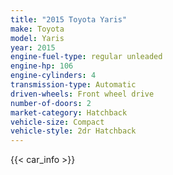 ```yaml
---
title: "2015 Toyota Yaris"
make: Toyota
model: Yaris
year: 2015
engine-fuel-type: regular unleaded
engine-hp: 106
engine-cylinders: 4
transmission-type: Automatic
driven-wheels: Front wheel drive
number-of-doors: 2
market-category: Hatchback
vehicle-size: Compact
vehicle-style: 2dr Hatchback
---
```


{{< car_info >}}
